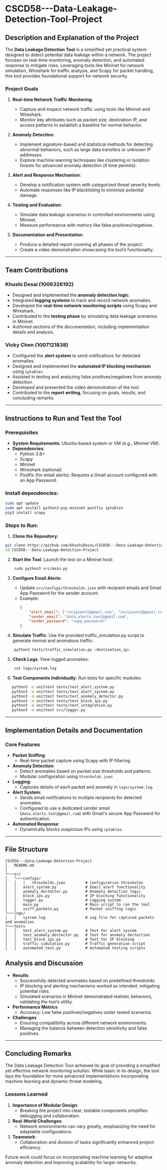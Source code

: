 # **CSCD58---Data-Leakage-Detection-Tool-Project**

## **Description and Explanation of the Project**

The **Data Leakage Detection Tool** is a simplified yet practical system designed to detect potential data leakage within a network. The project focuses on real-time monitoring, anomaly detection, and automated response to mitigate risks. Leveraging tools like Mininet for network simulation, Wireshark for traffic analysis, and Scapy for packet handling, this tool provides foundational support for network security.


### **Project Goals**
1. **Real-time Network Traffic Monitoring**:
   - Capture and inspect network traffic using tools like Mininet and Wireshark.
   - Monitor key attributes such as packet size, destination IP, and access patterns to establish a baseline for normal behavior.
   
2. **Anomaly Detection**:
   - Implement signature-based and statistical methods for detecting abnormal behaviors, such as large data transfers or unknown IP addresses.
   - Explore machine learning techniques like clustering or isolation forests for advanced anomaly detection (if time permits).

3. **Alert and Response Mechanism**:
   - Develop a notification system with categorized threat severity levels.
   - Automate responses like IP blacklisting to minimize potential damage.

4. **Testing and Evaluation**:
   - Simulate data leakage scenarios in controlled environments using Mininet.
   - Measure performance with metrics like false positives/negatives.

5. **Documentation and Presentation**:
   - Produce a detailed report covering all phases of the project.
   - Create a video demonstration showcasing the tool’s functionality.

---

## **Team Contributions**

### **Khushi Desai** (1006326192)
- Designed and implemented the **anomaly detection logic**.
- Integrated **logging systems** to track and record network anomalies.
- Developed the **real-time network monitoring scripts** using Scapy and Wireshark.
- Contributed to the **testing phase** by simulating data leakage scenarios in Mininet.
- Authored sections of the documentation, including implementation details and analysis.

### **Vicky Chen** (1007121838)
- Configured the **alert system** to send notifications for detected anomalies.
- Designed and implemented the **automated IP blocking mechanism** using `iptables`.
- Assisted in testing and analyzing false positives/negatives from anomaly detection.
- Developed and presented the video demonstration of the tool.
- Contributed to the **report writing**, focusing on goals, results, and concluding remarks.

---

## **Instructions to Run and Test the Tool**

### **Prerequisites**
- **System Requirements**: Ubuntu-based system or VM (e.g., Mininet VM).
- **Dependencies**:
  - Python 3.8+
  - Scapy
  - Mininet
  - Wireshark (optional)
  - Postfix (for email alerts): Requires a Gmail account configured with an App Password.

### **Install dependencies**:
```bash
sudo apt update
sudo apt install python3-pip mininet postfix iptables
pip3 install scapy
```

### **Steps to Run**:
1. **Clone the Repository**:
```bash
git clone https://github.com/khushiDesai/CSCD58---Data-Leakage-Detection-Project.git
cd CSCD58---Data-Leakage-Detection-Project
```

2. **Start the Tool**: Launch the tool on a Mininet host:
```bash
    sudo python3 src/main.py
```

3. **Configure Email Alerts**:
   - Update `src/configs/thresholds.json` with recipient emails and Gmail App Password for the sender account.
   - Example:
     ```json
     {
         "alert_email": ["recipient1@gmail.com", "recipient2@gmail.com"],
         "sender_email": "data.alerts.tool@gmail.com",
         "sender_password": "<app_password>"
     }
     ```

4. **Simulate Traffic**: Use the provided traffic_simulation.py script to generate normal and anomalous traffic:
```bash
    python3 tests/traffic_simulation.py <destination_ip>
```

5. **Check Logs**: View logged anomalies:
```bash
    cat logs/system.log
```

6. **Test Components Individually**: Run tests for specific modules:
```bash
   python3 -m unittest tests/test_alert_system.py
   python3 -m unittest tests/test_alert_system.py
   python3 -m unittest tests/test_anomaly_detector.py
   python3 -m unittest tests/test_block_ips.py
   python3 -m unittest tests/test_integration.py
   python3 -m unittest src/logger.py
```

---

## **Implementation Details and Documentation**

### **Core Features**
- **Packet Sniffing**:
    - Real-time packet capture using Scapy with IP filtering.
- **Anomaly Detection**:
    - Detect anomalies based on packet size thresholds and patterns.
    - Modular configuration using `thresholds.json`.
- **Logging**:
    - Captures details of each packet and anomaly in `logs/system.log`.
- **Alert System**:
    - Sends email notifications to multiple recipients for detected anomalies.
    - Configured to use a dedicated sender email (`data.alerts.tool@gmail.com`) with Gmail's secure App Password for authentication.
- **Automated Response**:
    - Dynamically blocks suspicious IPs using `iptables`.

---

## **File Structure**
```
CSCD58---Data-Leakage-Detection-Project
│   README.md 
│
└───src
│   └───configs/
│   │   │   thresholds.json         # Configuration thresholds
│   │   alert_system.py             # Email alert functionality
│   │   anomaly_dectector.py        # Anomaly detection logic
│   │   block_ips.py                # IP blocking functionality
│   │   logger.py                   # Logging system
│   │   main.py                     # Main script to run the tool
│   │   sniff_packets.py            # Packet sniffing logic
└───logs/
│   │   system.log                  # Log file for captured packets and anomalies
└───tests
│   │   test_alert_system.py        # Test for alert system
│   │   test_anomaly_dectector.py   # Test for anomaly dectection
│   │   test_block_ips.py           # Test for IP blocking
│   │   traffic_simulation.py       # Traffic generation script
│   │   automated_test.py           # Automated testing scripts

```

## **Analysis and Discussion**
- **Results**
    - Successfully detected anomalies based on predefined thresholds.
    - IP blocking and alerting mechanisms worked as intended, mitigating potential risks.
    - Simulated scenarios in Mininet demonstrated realistic behaviors, validating the tool’s utility.
- **Performance Metrics**
    - Accuracy: Low false positives/negatives under tested scenarios.
- **Challenges**
    - Ensuring compatibility across different network environments.
    - Managing the balance between detection sensitivity and false positives.

---

## **Concluding Remarks**
The Data Leakage Detection Tool achieved its goal of providing a simplified yet effective network monitoring solution. While basic in its design, the tool lays the foundation for more advanced implementations incorporating machine learning and dynamic threat modeling.

### **Lessons Learned**
1. **Importance of Modular Design**:
    - Breaking the project into clear, testable components simplifies debugging and collaboration.
2. **Real-World Challenges**:
    - Network environments can vary greatly, emphasizing the need for adaptable configurations.
3. **Teamwork**:
    - Collaboration and division of tasks significantly enhanced project efficiency.

Future work could focus on incorporating machine learning for adaptive anomaly detection and improving scalability for larger networks.
